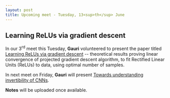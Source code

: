 ```yaml
---
layout: post
title: Upcoming meet - Tuesday, 13<sup>th</sup> June
---
```

## Learning ReLUs via gradient descent
In our 3<sup>rd</sup> meet this Tuesday, **Gauri** volunteered to present the paper titled [Learning ReLUs via gradient descent](https://arxiv.org/pdf/1705.04591.pdf) -- theoretical results proving linear convergence of projected gradient descent algorithm, to fit Rectified Linear Units (ReLUs) to data, using optimal number of samples.

In next meet on Friday, **Gauri** will present [Towards understanding invertibility of CNNs](https://arxiv.org/pdf/1705.08664.pdf).

**Notes** will be uploaded once available.
